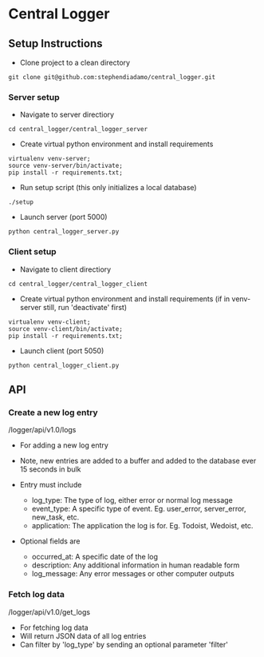 # Central Logger #

## Setup Instructions ##
* Clone project to a clean directory

```
git clone git@github.com:stephendiadamo/central_logger.git
```

### Server setup ###

* Navigate to server directiory

```
cd central_logger/central_logger_server
```

* Create virtual python environment and install requirements

```
virtualenv venv-server;
source venv-server/bin/activate;
pip install -r requirements.txt;
```

* Run setup script (this only initializes a local database)

```
./setup
```

* Launch server (port 5000)

```
python central_logger_server.py
```


### Client setup ###

* Navigate to client directiory

```
cd central_logger/central_logger_client
```

* Create virtual python environment and install requirements (if in venv-server still, run 'deactivate' first)

```
virtualenv venv-client;
source venv-client/bin/activate;
pip install -r requirements.txt;
```

* Launch client (port 5050)

```
python central_logger_client.py
```

## API ##

### Create a new log entry ###

/logger/api/v1.0/logs

* For adding a new log entry
* Note, new entries are added to a buffer and added to the database ever 15 seconds in bulk
* Entry must include 
  * log_type: The type of log, either error or normal log message
  * event\_type: A specific type of event. Eg. user\_error, server\_error, new\_task, etc.
  * application: The application the log is for. Eg. Todoist, Wedoist, etc. 

* Optional fields are
  * occurred_at: A specific date of the log
  * description: Any additional information  in human readable form
  * log_message: Any error messages or other computer outputs

### Fetch log data ###
/logger/api/v1.0/get_logs

* For fetching log data
* Will return JSON data of all log entries 
* Can filter by 'log_type' by sending an optional parameter 'filter'
